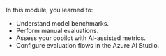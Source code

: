 In this module, you learned to:

- Understand model benchmarks.
- Perform manual evaluations.
- Assess your copilot with AI-assisted metrics.
- Configure evaluation flows in the Azure AI Studio.
